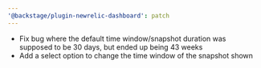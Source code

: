 ```yaml
---
'@backstage/plugin-newrelic-dashboard': patch
---
```


- Fix bug where the default time window/snapshot duration was supposed to be 30 days, but ended up being 43 weeks
- Add a select option to change the time window of the snapshot shown
